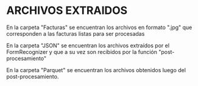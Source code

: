# ARCHIVOS EXTRAIDOS

En la carpeta "Facturas" se encuentran los archivos en formato ".jpg" que corresponden a las facturas listas para ser procesadas

En la carpeta "JSON" se encuentran los archivos extraídos por el FormRecognizer y que a su vez son recibidos por la función "post-procesamiento"

En la carpeta "Parquet" se encuentran los archivos obtenidos luego del post-procesamiento.
